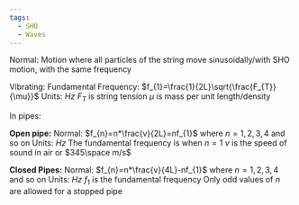 ```yaml
---
tags:
  - SHO
  - Waves
---
```

Normal: 
Motion where all particles of the string move sinusoidally/with SHO motion, with the same frequency

Vibrating:
Fundamental Frequency: $f_{1}=\frac{1}{2L}\sqrt{\frac{F_{T}}{\mu}}$
Units: $Hz$
$F_{T}$ is string tension
$\mu$ is mass per unit length/density

In pipes:

**Open pipe:**
Normal: $f_{n}=n*\frac{v}{2L}=nf_{1}$ where $n=1,2,3,4$ and so on
Units: $Hz$
The fundamental frequency is when $n=1$
$v$ is the speed of sound in air or $345\space m/s$

**Closed Pipes:**
Normal: $f_{n}=n*\frac{v}{4L}-nf_{1}$ where $n=1,2,3,4$ and so on
Units: $Hz$
$f_{1}$ is the fundamental frequency
Only odd values of $n$ are allowed for a stopped pipe

